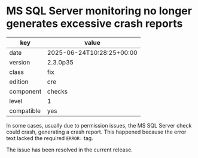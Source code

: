 [//]: # (werk v2)
# MS SQL Server monitoring no longer generates excessive crash reports

key        | value
---------- | ---
date       | 2025-06-24T10:28:25+00:00
version    | 2.3.0p35
class      | fix
edition    | cre
component  | checks
level      | 1
compatible | yes

In some cases, usually due to permission issues, the MS SQL Server 
check could crash, generating a crash report.
This happened because the error text lacked the required `ERROR:` tag.

The issue has been resolved in the current release.

